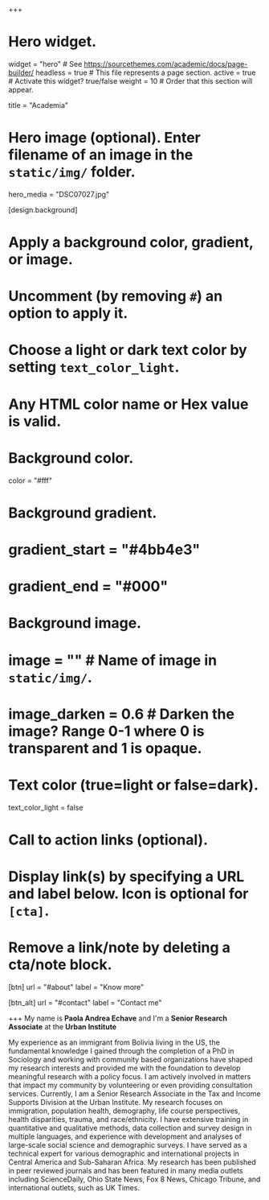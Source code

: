 +++
# Hero widget.
widget = "hero"  # See https://sourcethemes.com/academic/docs/page-builder/
headless = true  # This file represents a page section.
active = true  # Activate this widget? true/false
weight = 10  # Order that this section will appear.

title = "Academia"

# Hero image (optional). Enter filename of an image in the `static/img/` folder.
hero_media = "DSC07027.jpg"

[design.background]
  # Apply a background color, gradient, or image.
  #   Uncomment (by removing `#`) an option to apply it.
  #   Choose a light or dark text color by setting `text_color_light`.
  #   Any HTML color name or Hex value is valid.

  # Background color.
  color = "#fff"
  
  # Background gradient.
  # gradient_start = "#4bb4e3"
  # gradient_end = "#000"
  
  # Background image.
  # image = ""  # Name of image in `static/img/`.
  # image_darken = 0.6  # Darken the image? Range 0-1 where 0 is transparent and 1 is opaque.

  # Text color (true=light or false=dark).
  text_color_light = false

# Call to action links (optional).
#   Display link(s) by specifying a URL and label below. Icon is optional for `[cta]`.
#   Remove a link/note by deleting a cta/note block.
[btn]
  url = "#about"
  label = "Know more"
  
[btn_alt]
  url = "#contact"
  label = "Contact me"

+++
My name is **Paola Andrea Echave** and I'm a **Senior Research Associate** at the **Urban Institute** 

My experience as an immigrant from Bolivia living in the US, the fundamental knowledge I gained through the completion of a PhD in Sociology and working with community based organizations have shaped my research interests and provided me with the foundation to develop meaningful research with a policy focus. I am actively involved in matters that impact my community by volunteering or even providing consultation services. Currently, I am a Senior Research Associate in the Tax and Income Supports Division at the Urban Institute. My research focuses on immigration, population health, demography, life course perspectives, health disparities, trauma, and race/ethnicity. I have extensive training in quantitative and qualitative methods, data collection and survey design in multiple languages, and experience with development and analyses of large-scale social science and demographic surveys. I have served as a technical expert for various demographic and international projects in Central America and Sub-Saharan Africa. My research has been published in peer reviewed journals and has been featured in many media outlets including ScienceDaily, Ohio State News, Fox 8 News, Chicago Tribune, and international outlets, such as UK Times. 
